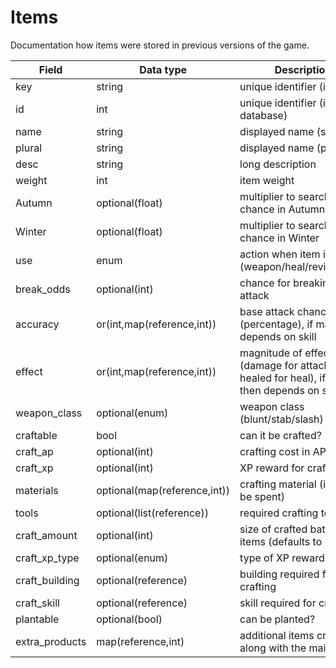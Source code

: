 # Items

Documentation how items were stored in previous versions of the game.

| Field          | Data type                    | Description                                                                               |
|----------------|------------------------------|-------------------------------------------------------------------------------------------|
| key            | string                       | unique identifier (in code)                                                               |
| id             | int                          | unique identifier (in database)                                                           |
| name           | string                       | displayed name (singular)                                                                 |
| plural         | string                       | displayed name (plural)                                                                   |
| desc           | string                       | long description                                                                          |
| weight         | int                          | item weight                                                                               |
| Autumn         | optional(float)              | multiplier to search chance in Autumn                                                     |
| Winter         | optional(float)              | multiplier to search chance in Winter                                                     |
| use            | enum                         | action when item is used (weapon/heal/revive/food)                                        |
| break_odds     | optional(int)                | chance for breaking on attack                                                             |
| accuracy       | or(int,map(reference,int))   | base attack chance (percentage), if map then depends on skill                             |
| effect         | or(int,map(reference,int))   | magnitude of effect (damage for attack, HP healed for heal), if map then depends on skill |
| weapon_class   | optional(enum)               | weapon class (blunt/stab/slash)                                                           |
| craftable      | bool                         | can it be crafted?                                                                        |
| craft_ap       | optional(int)                | crafting cost in AP                                                                       |
| craft_xp       | optional(int)                | XP reward for crafting                                                                    |
| materials      | optional(map(reference,int)) | crafting material (items to be spent)                                                     |
| tools          | optional(list(reference))    | required crafting tools                                                                   |
| craft_amount   | optional(int)                | size of crafted batch of items (defaults to 1)                                            |
| craft_xp_type  | optional(enum)               | type of XP reward                                                                         |
| craft_building | optional(reference)          | building required for crafting                                                            |
| craft_skill    | optional(reference)          | skill required for crafting                                                               |
| plantable      | optional(bool)               | can be planted?                                                                           |
| extra_products | map(reference,int)           | additional items created along with the main batch                                        |
